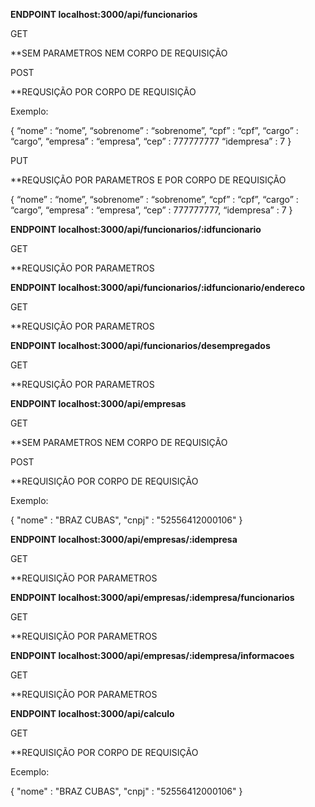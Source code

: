 **ENDPOINT localhost:3000/api/funcionarios**

GET

**SEM PARAMETROS NEM CORPO DE REQUISIÇÃO

POST

**REQUSIÇÃO POR CORPO DE REQUISIÇÃO

Exemplo:

{
   “nome” : “nome”,
    “sobrenome” : “sobrenome”,
    “cpf” : “cpf”,
    “cargo” : “cargo”,
    “empresa” : “empresa”,
    “cep” : 777777777
    “idempresa” : 7
}

PUT

**REQUSIÇÃO POR PARAMETROS E POR CORPO DE REQUISIÇÃO

{
   “nome” : “nome”,
    “sobrenome” : “sobrenome”,
    “cpf” : “cpf”,
    “cargo” : “cargo”,
    “empresa” : “empresa”,
    “cep” : 777777777,
    “idempresa” : 7
}

**ENDPOINT localhost:3000/api/funcionarios/:idfuncionario**

GET

**REQUSIÇÃO POR PARAMETROS

**ENDPOINT localhost:3000/api/funcionarios/:idfuncionario/endereco**

GET

**REQUSIÇÃO POR PARAMETROS

**ENDPOINT localhost:3000/api/funcionarios/desempregados**

GET

**REQUSIÇÃO POR PARAMETROS

**ENDPOINT localhost:3000/api/empresas**

GET

**SEM PARAMETROS NEM CORPO DE REQUISIÇÃO

POST

**REQUISIÇÃO POR CORPO DE REQUISIÇÃO

Exemplo:

{
     "nome" : "BRAZ CUBAS",
    "cnpj" : "52556412000106"
}

**ENDPOINT localhost:3000/api/empresas/:idempresa**

GET

**REQUISIÇÃO POR PARAMETROS

**ENDPOINT localhost:3000/api/empresas/:idempresa/funcionarios**

GET

**REQUISIÇÃO POR PARAMETROS

**ENDPOINT localhost:3000/api/empresas/:idempresa/informacoes**

GET

**REQUISIÇÃO POR PARAMETROS

**ENDPOINT localhost:3000/api/calculo**

GET

**REQUISIÇÃO POR CORPO DE REQUISIÇÃO

Ecemplo: 

{
     "nome" : "BRAZ CUBAS",
    "cnpj" : "52556412000106"
}
